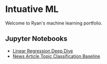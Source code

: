 # Intuative ML

Welcome to Ryan's machine learning portfolio.

## Jupyter Notebooks
- [Linear Regression Deep Dive](linear_regression.ipynb)
- [News Article Topic Classification Baseline](news_article_topic_classification_baseline.ipynb)
